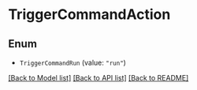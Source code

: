 # TriggerCommandAction

## Enum


* `TriggerCommandRun` (value: `"run"`)


[[Back to Model list]](../README.md#documentation-for-models) [[Back to API list]](../README.md#documentation-for-api-endpoints) [[Back to README]](../README.md)


